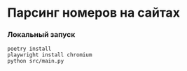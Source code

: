 # Парсинг номеров на сайтах

### Локальный запуск

```shell
poetry install
playwright install chromium
python src/main.py
```